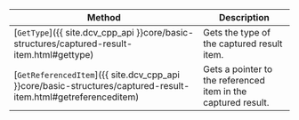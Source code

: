 
| Method | Description |
|--------|-------------|
| [`GetType`]({{ site.dcv_cpp_api }}core/basic-structures/captured-result-item.html#gettype) | Gets the type of the captured result item. |
| [`GetReferencedItem`]({{ site.dcv_cpp_api }}core/basic-structures/captured-result-item.html#getreferenceditem) | Gets a pointer to the referenced item in the captured result. |
